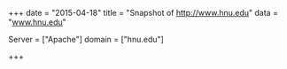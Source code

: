 
+++
date = "2015-04-18"
title = "Snapshot of http://www.hnu.edu"
data = "www.hnu.edu"

Server = ["Apache"]
domain = ["hnu.edu"]


+++
#
